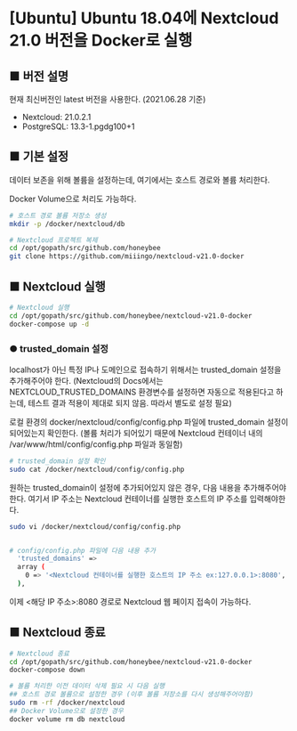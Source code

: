 # [Ubuntu] Ubuntu 18.04에 Nextcloud 21.0 버전을 Docker로 실행

## ■ 버전 설명

현재 최신버전인 latest 버전을 사용한다. (2021.06.28 기준)
- Nextcloud: 21.0.2.1
- PostgreSQL: 13.3-1.pgdg100+1


## ■ 기본 설정

데이터 보존을 위해 볼륨을 설정하는데, 여기에서는 호스트 경로와 볼륨 처리한다.

Docker Volume으로 처리도 가능하다.

```bash
# 호스트 경로 볼륨 저장소 생성
mkdir -p /docker/nextcloud/db

# Nextcloud 프로젝트 복제
cd /opt/gopath/src/github.com/honeybee
git clone https://github.com/miiingo/nextcloud-v21.0-docker

```


## ■ Nextcloud 실행

```bash
# Nextcloud 실행
cd /opt/gopath/src/github.com/honeybee/nextcloud-v21.0-docker
docker-compose up -d

```


### ● trusted_domain 설정

localhost가 아닌 특정 IP나 도메인으로 접속하기 위해서는 trusted_domain 설정을 추가해주어야 한다.
(Nextcloud의 Docs에서는 NEXTCLOUD_TRUSTED_DOMAINS 환경변수를 설정하면 자동으로 적용된다고 하는데, 테스트 결과 적용이 제대로 되지 않음. 따라서 별도로 설정 필요)

로컬 환경의 docker/nextcloud/config/config.php 파일에 trusted_domain 설정이 되어있는지 확인한다.
(볼륨 처리가 되어있기 때문에 Nextcloud 컨테이너 내의 /var/www/html/config/config.php 파일과 동일함)

```bash
# trusted_domain 설정 확인
sudo cat /docker/nextcloud/config/config.php

```

원하는 trusted_domain이 설정에 추가되어있지 않은 경우, 다음 내용을 추가해주어야 한다.
여기서 IP 주소는 Nextcloud 컨테이너를 실행한 호스트의 IP 주소를 입력해야한다.
```bash
sudo vi /docker/nextcloud/config/config.php


# config/config.php 파일에 다음 내용 추가
  'trusted_domains' => 
  array (
    0 => '<Nextcloud 컨테이너를 실행한 호스트의 IP 주소 ex:127.0.0.1>:8080',
  ),

```

이제 <해당 IP 주소>:8080 경로로 Nextcloud 웹 페이지 접속이 가능하다.



## ■ Nextcloud 종료

```bash
# Nextcloud 종료
cd /opt/gopath/src/github.com/honeybee/nextcloud-v21.0-docker
docker-compose down

# 볼륨 처리한 이전 데이터 삭제 필요 시 다음 실행 
## 호스트 경로 볼륨으로 설정한 경우 (이후 볼륨 저장소를 다시 생성해주어야함)
sudo rm -rf /docker/nextcloud
## Docker Volume으로 설정한 경우
docker volume rm db nextcloud

```